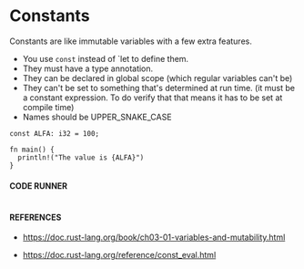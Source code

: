 # Constants

Constants are like immutable variables with a
few extra features.

- You use `const` instead of `let to define them.
- They must have a type annotation.
- They can be declared in global scope (which
  regular variables can't be)
- They can't be set to something that's determined
  at run time. (it must be a constant expression. To do
  verify that that means it has to be set at compile
  time)
- Names should be UPPER_SNAKE_CASE

```rust, noplayground, EXAMPLE1
const ALFA: i32 = 100;

fn main() {
  println!("The value is {ALFA}")
}
```

#### CODE RUNNER

```rust, editable, CODE1

```

#### REFERENCES

- https://doc.rust-lang.org/book/ch03-01-variables-and-mutability.html

- https://doc.rust-lang.org/reference/const_eval.html
